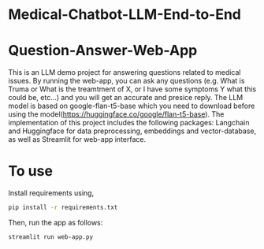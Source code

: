 # Medical-Chatbot-LLM-End-to-End

# Question-Answer-Web-App

This is an LLM demo project for answering questions related to medical issues. By running the web-app, you can ask any questions (e.g. What is Truma or What is the treamtment of X, or I have some symptoms Y what this could be, etc...) and you will get an accurate and presice reply. The LLM model is based on google-flan-t5-base which you need to download before using the model(https://huggingface.co/google/flan-t5-base). The implementation of this project includes the following packages: Langchain and Huggingface for data preprocessing, embeddings and vector-database, as well as Streamlit for web-app interface. 

# To use
Install requirements using,

```bash
pip install -r requirements.txt
```
Then, run the app as follows:
```bash
streamlit run web-app.py
```
